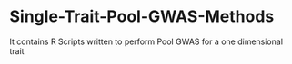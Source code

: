 # Single-Trait-Pool-GWAS-Methods
It contains R Scripts written to perform Pool GWAS for a one dimensional trait
